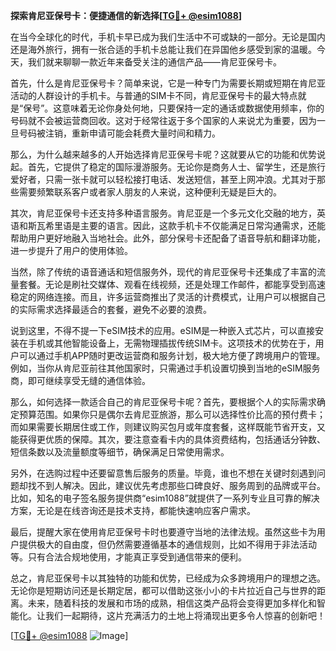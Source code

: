 **探索肯尼亚保号卡：便捷通信的新选择[[TG💪+ @esim1088](https://t.me/s/esim1088)]**

在当今全球化的时代，手机卡早已成为我们生活中不可或缺的一部分。无论是国内还是海外旅行，拥有一张合适的手机卡总能让我们在异国他乡感受到家的温暖。今天，我们就来聊聊一款近年来备受关注的通信产品——肯尼亚保号卡。

首先，什么是肯尼亚保号卡？简单来说，它是一种专门为需要长期或短期在肯尼亚活动的人群设计的手机卡。与普通的SIM卡不同，肯尼亚保号卡的最大特点就是“保号”。这意味着无论你身处何地，只要保持一定的通话或数据使用频率，你的号码就不会被运营商回收。这对于经常往返于多个国家的人来说尤为重要，因为一旦号码被注销，重新申请可能会耗费大量时间和精力。

那么，为什么越来越多的人开始选择肯尼亚保号卡呢？这就要从它的功能和优势说起。首先，它提供了稳定的国际漫游服务。无论你是商务人士、留学生，还是旅行爱好者，只需一张卡就可以轻松接打电话、发送短信，甚至上网冲浪。尤其对于那些需要频繁联系客户或者家人朋友的人来说，这种便利无疑是巨大的。

其次，肯尼亚保号卡还支持多种语言服务。肯尼亚是一个多元文化交融的地方，英语和斯瓦希里语是主要的语言。因此，这款手机卡不仅能满足日常沟通需求，还能帮助用户更好地融入当地社会。此外，部分保号卡还配备了语音导航和翻译功能，进一步提升了用户的使用体验。

当然，除了传统的语音通话和短信服务外，现代的肯尼亚保号卡还集成了丰富的流量套餐。无论是刷社交媒体、观看在线视频，还是处理工作邮件，都能享受到高速稳定的网络连接。而且，许多运营商推出了灵活的计费模式，让用户可以根据自己的实际需求选择最适合的套餐，避免不必要的浪费。

说到这里，不得不提一下eSIM技术的应用。eSIM是一种嵌入式芯片，可以直接安装在手机或其他智能设备上，无需物理插拔传统SIM卡。这项技术的优势在于，用户可以通过手机APP随时更改运营商和服务计划，极大地方便了跨境用户的管理。例如，当你从肯尼亚前往其他国家时，只需通过手机设置切换到当地的eSIM服务商，即可继续享受无缝的通信体验。

那么，如何选择一款适合自己的肯尼亚保号卡呢？首先，要根据个人的实际需求确定预算范围。如果你只是偶尔去肯尼亚旅游，那么可以选择性价比高的预付费卡；而如果需要长期居住或工作，则建议购买包月或年度套餐，这样既能节省开支，又能获得更优质的保障。其次，要注意查看卡内的具体资费结构，包括通话分钟数、短信条数以及流量额度等细节，确保满足日常使用需求。

另外，在选购过程中还要留意售后服务的质量。毕竟，谁也不想在关键时刻遇到问题却找不到人解决。因此，建议优先考虑那些口碑良好、服务周到的品牌或平台。比如，知名的电子签名服务提供商“esim1088”就提供了一系列专业且可靠的解决方案，无论是在线咨询还是技术支持，都能快速响应客户需求。

最后，提醒大家在使用肯尼亚保号卡时也要遵守当地的法律法规。虽然这些卡为用户提供极大的自由度，但仍然需要遵循基本的通信规则，比如不得用于非法活动等。只有合法合规地使用，才能真正享受到通信带来的便利。

总之，肯尼亚保号卡以其独特的功能和优势，已经成为众多跨境用户的理想之选。无论你是短期访问还是长期定居，都可以借助这张小小的卡片拉近自己与世界的距离。未来，随着科技的发展和市场的成熟，相信这类产品将会变得更加多样化和智能化。让我们一起期待，这片充满活力的土地上将涌现出更多令人惊喜的创新吧！

[[TG💪+ @esim1088](https://t.me/s/esim1088) ![Image](https://i.postimg.cc/4NQfJmqS/Snipaste-2025-05-13-00-14-12.png)]
